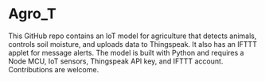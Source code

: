 # Agro_T
This GitHub repo contains an IoT model for agriculture that detects animals, controls soil moisture, and uploads data to Thingspeak. It also has an IFTTT applet for message alerts. The model is built with Python and requires a Node MCU, IoT sensors, Thingspeak API key, and IFTTT account. Contributions are welcome.
